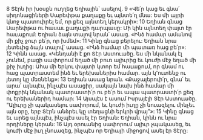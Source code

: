 8 Տէրն իր խօսքն ուղղեց Եղիային՝ ասելով. 9 «Վե՛ր կաց եւ գնա՛ սիդոնացիների Սարեփթա քաղաքը եւ այնտե՛ղ մնա: Ես մի այրի կնոջ պատուիրել եմ, որ քեզ այնտեղ կերակրի»: 10 Եղիան գնաց Սարեփթա ու հասաւ քաղաքի դարպասը: Մի կին այնտեղ փայտ էր հաւաքում: Եղիան ձայն տալով նրան՝ ասաց. «Ինձ համար ամանով մի քիչ ջուր բե՛ր, որ խմեմ»: 11 Կինը գնաց բերելու: Եղիան նրա յետեւից ձայն տալով՝ ասաց. «Ինձ համար մի պատառ հաց բե՛ր»: 12 Կինն ասաց. «Կենդանի է քո Տէր Աստուածը. ես մի նկանակ էլ չունեմ, բացի սափորում եղած մի բուռ ալիւրից եւ կուժի մէջ եղած մի քիչ իւղից: Ահա մի երկու փայտի կտոր եմ հաւաքում, որ գնամ ու հաց պատրաստեմ ինձ եւ երեխաներիս համար. այն կ՚ուտենք ու յետոյ կը մեռնենք»: 13 Եղիան ասաց նրան. «Քաջալերուի՛ր, գնա՛ եւ արա՛ այնպէս, ինչպէս ասացիր, սակայն նախ ինձ համար մի փոքրիկ նկանակ պատրաստի՛ր ու բե՛ր եւ ապա պատրաստի՛ր քեզ ու երեխաներիդ համար: 14 Այսպէս է ասում Իսրայէլի Տէր Աստուածը. “Ալիւրը չի պակասելու սափորում, եւ կուժի իւղը չի նուազելու մինչեւ այն օրը, երբ Տէրն անձրեւ կը տեղացնի երկրի վրայ”»: 15 Կինը գնաց եւ արեց այնպէս, ինչպէս ասել էր Եղիան: Եղիան, կինն ու նրա որդիները կերան: 16 Այդ օրուանից սափորում ալիւր չպակասեց, եւ կուժի մէջ իւղ չնուազեց, ինչպէս որ Եղիայի միջոցով ասել էր Տէրը:
